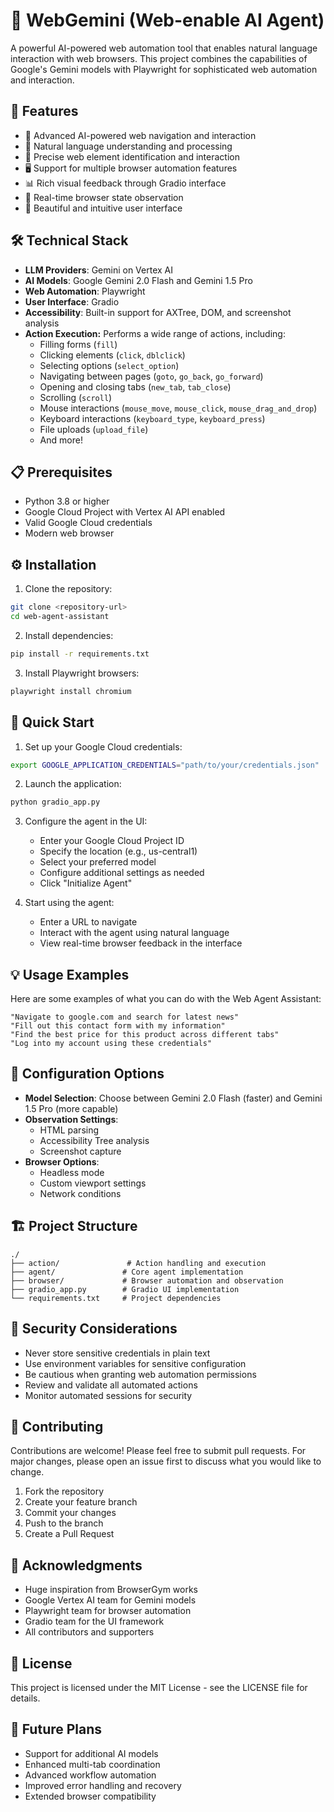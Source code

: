 # 🤖 WebGemini (Web-enable AI Agent)

A powerful AI-powered web automation tool that enables natural language interaction with web browsers. This project combines the capabilities of Google's Gemini models with Playwright for sophisticated web automation and interaction.

## 🌟 Features

- 🧠 Advanced AI-powered web navigation and interaction
- 💬 Natural language understanding and processing
- 🎯 Precise web element identification and interaction
- 🖥️ Support for multiple browser automation features
- 📊 Rich visual feedback through Gradio interface
- 🔄 Real-time browser state observation
- 🎨 Beautiful and intuitive user interface

## 🛠️ Technical Stack

- **LLM Providers**: Gemini on Vertex AI
- **AI Models**: Google Gemini 2.0 Flash and Gemini 1.5 Pro
- **Web Automation**: Playwright
- **User Interface**: Gradio
- **Accessibility**: Built-in support for AXTree, DOM, and screenshot analysis
- **Action Execution:** Performs a wide range of actions, including:
    *   Filling forms (`fill`)
    *   Clicking elements (`click`, `dblclick`)
    *   Selecting options (`select_option`)
    *   Navigating between pages (`goto`, `go_back`, `go_forward`)
    *   Opening and closing tabs (`new_tab`, `tab_close`)
    *   Scrolling (`scroll`)
    *   Mouse interactions (`mouse_move`, `mouse_click`, `mouse_drag_and_drop`)
    *   Keyboard interactions (`keyboard_type`, `keyboard_press`)
    *   File uploads (`upload_file`)
    *   And more!

## 📋 Prerequisites

- Python 3.8 or higher
- Google Cloud Project with Vertex AI API enabled
- Valid Google Cloud credentials
- Modern web browser

## ⚙️ Installation

1. Clone the repository:
```bash
git clone <repository-url>
cd web-agent-assistant
```

2. Install dependencies:
```bash
pip install -r requirements.txt
```

3. Install Playwright browsers:
```bash
playwright install chromium
```

## 🚀 Quick Start

1. Set up your Google Cloud credentials:
```bash
export GOOGLE_APPLICATION_CREDENTIALS="path/to/your/credentials.json"
```

2. Launch the application:
```bash
python gradio_app.py
```

3. Configure the agent in the UI:
   - Enter your Google Cloud Project ID
   - Specify the location (e.g., us-central1)
   - Select your preferred model
   - Configure additional settings as needed
   - Click "Initialize Agent"

4. Start using the agent:
   - Enter a URL to navigate
   - Interact with the agent using natural language
   - View real-time browser feedback in the interface

## 💡 Usage Examples

Here are some examples of what you can do with the Web Agent Assistant:

```plaintext
"Navigate to google.com and search for latest news"
"Fill out this contact form with my information"
"Find the best price for this product across different tabs"
"Log into my account using these credentials"
```

## 🔧 Configuration Options

- **Model Selection**: Choose between Gemini 2.0 Flash (faster) and Gemini 1.5 Pro (more capable)
- **Observation Settings**:
  - HTML parsing
  - Accessibility Tree analysis
  - Screenshot capture
- **Browser Options**:
  - Headless mode
  - Custom viewport settings
  - Network conditions

## 🏗️ Project Structure

```
./
├── action/               # Action handling and execution
├── agent/               # Core agent implementation
├── browser/             # Browser automation and observation
├── gradio_app.py        # Gradio UI implementation
└── requirements.txt     # Project dependencies
```

## 🔐 Security Considerations

- Never store sensitive credentials in plain text
- Use environment variables for sensitive configuration
- Be cautious when granting web automation permissions
- Review and validate all automated actions
- Monitor automated sessions for security

## 🤝 Contributing

Contributions are welcome! Please feel free to submit pull requests. For major changes, please open an issue first to discuss what you would like to change.

1. Fork the repository
2. Create your feature branch
3. Commit your changes
4. Push to the branch
5. Create a Pull Request

## 🙏 Acknowledgments

- Huge inspiration from BrowserGym works
- Google Vertex AI team for Gemini models
- Playwright team for browser automation
- Gradio team for the UI framework
- All contributors and supporters

## 📝 License

This project is licensed under the MIT License - see the LICENSE file for details.

## 🚀 Future Plans

- Support for additional AI models
- Enhanced multi-tab coordination
- Advanced workflow automation
- Improved error handling and recovery
- Extended browser compatibility